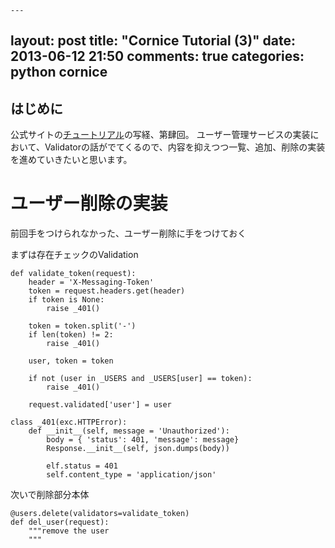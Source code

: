 	---
layout: post
title: "Cornice Tutorial (3)"
date: 2013-06-12 21:50
comments: true
categories: python cornice
---

## はじめに
公式サイトの[チュートリアル](http://cornice.readthedocs.org/en/latest/tutorial.html)の写経、第肆回。
ユーザー管理サービスの実装において、Validatorの話がでてくるので、内容を抑えつつ一覧、追加、削除の実装を進めていきたいと思います。

<!-- more -->

# ユーザー削除の実装
前回手をつけられなかった、ユーザー削除に手をつけておく

まずは存在チェックのValidation

```
def validate_token(request):
    header = 'X-Messaging-Token'
    token = request.headers.get(header)
    if token is None:
        raise _401()

    token = token.split('-')
    if len(token) != 2:
        raise _401()

    user, token = token

    if not (user in _USERS and _USERS[user] == token):
        raise _401()

    request.validated['user'] = user

class _401(exc.HTTPError):
    def __init__(self, message = 'Unauthorized'):
        body = { 'status': 401, 'message': message}
        Response.__init__(self, json.dumps(body))

        elf.status = 401
        self.content_type = 'application/json'        
```

次いで削除部分本体

```
@users.delete(validators=validate_token)
def del_user(request):
    """remove the user
    """
```





